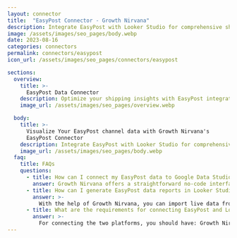 ```yaml
---
layout: connector
title:  "EasyPost Connector - Growth Nirvana"
description: Integrate EasyPost with Looker Studio for comprehensive shipping analytics that guide your fulfillment strategies.
image: /assets/images/seo_pages/body.webp
date: 2023-08-16
categories: connectors
permalink: connectors/easypost
icon_url: /assets/images/seo_pages/connectors/easypost

sections:
  overview:
    title: >-
      EasyPost Data Connector
    description: Optimize your shipping insights with EasyPost integration. Seamlessly merge shipping data from EasyPost with Looker Studio's analytical capabilities, unlocking insights that drive shipping strategies, fulfillment performance, and operational efficiency.
    image_url: /assets/images/seo_pages/overview.webp

  body:
    title: >-
      Visualize Your EasyPost channel data with Growth Nirvana's
      EasyPost Connector
    description: Integrate EasyPost with Looker Studio for comprehensive shipping analytics that guide your fulfillment strategies.
    image_url: /assets/images/seo_pages/body.webp
  faq:
    title: FAQs
    questions:
      - title: How can I connect my EasyPost data to Google Data Studio/Looker Studio?
        answer: Growth Nirvana offers a straightforward no-code interface to connect to EasyPost data sources.
      - title: How can I generate EasyPost data reports in Looker Studio?
        answer: >-
          With the help of Growth Nirvana, you can import live data from EasyPost into Looker Studio. These data can be viewed in charts, tables, and dashboards to generate branded reports that can be shared instantly.
      - title: What are the requirements for connecting EasyPost and Looker Studio?
        answer: >-
          For connecting the two platforms, you should have: Growth Nirvana Account and EasyPost Ads Account
---
```

